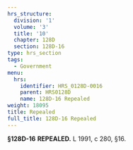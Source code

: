 ```yaml
---
hrs_structure:
  division: '1'
  volume: '3'
  title: '10'
  chapter: 128D
  section: 128D-16
type: hrs_section
tags:
  - Government
menu:
  hrs:
    identifier: HRS_0128D-0016
    parent: HRS0128D
    name: 128D-16 Repealed
weight: 18095
title: Repealed
full_title: 128D-16 Repealed
---
```

**§128D-16** **REPEALED.** L 1991, c 280, §16.